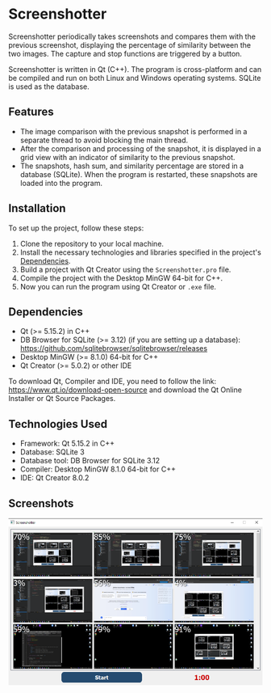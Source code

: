 # Screenshotter
Screenshotter periodically takes screenshots and compares them with the previous screenshot, displaying the percentage of similarity between the two images. The capture and stop functions are triggered by a button.

Screenshotter is written in Qt (C++). The program is cross-platform and can be compiled and run on both Linux and Windows operating systems. SQLite is used as the database.

## Features
- The image comparison with the previous snapshot is performed in a separate thread to avoid blocking the main thread.
- After the comparison and processing of the snapshot, it is displayed in a grid view with an indicator of similarity to the previous snapshot.
- The snapshots, hash sum, and similarity percentage are stored in a database (SQLite). When the program is restarted, these snapshots are loaded into the program.

## Installation
To set up the project, follow these steps:
1. Clone the repository to your local machine.
2. Install the necessary technologies and libraries specified in the project's [Dependencies](#dependencies).
3. Build a project with Qt Creator using the `Screenshotter.pro` file.
4. Compile the project with the Desktop MinGW 64-bit for C++.
5. Now you can run the program using Qt Creator or `.exe` file.

## Dependencies
- Qt (>= 5.15.2) in C++
- DB Browser for SQLite (>= 3.12) (if you are setting up a database): https://github.com/sqlitebrowser/sqlitebrowser/releases
- Desktop MinGW (>= 8.1.0) 64-bit for C++
- Qt Creator (>= 5.0.2) or other IDE

To download Qt, Compiler and IDE, you need to follow the link: https://www.qt.io/download-open-source and download the Qt Online Installer or Qt Source Packages.

## Technologies Used
- Framework: Qt 5.15.2 in C++
- Database: SQLite 3
- Database tool: DB Browser for SQLite 3.12
- Compiler: Desktop MinGW 8.1.0 64-bit for C++
- IDE: Qt Creator 8.0.2

## Screenshots
![screenshot](https://github.com/ShevaMed/Screenshotter/blob/main/screenshots/screen1.png)